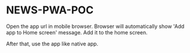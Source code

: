 # NEWS-PWA-POC

Open the app url in mobile browser. 
Browser will automatically show 'Add app to Home screen' message.
Add it to the home screen.

After that, use the app like native app.
